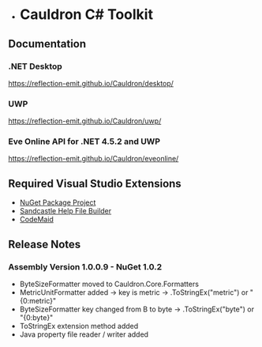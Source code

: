 - # Cauldron C# Toolkit

## Documentation
### .NET Desktop
https://reflection-emit.github.io/Cauldron/desktop/
### UWP
https://reflection-emit.github.io/Cauldron/uwp/
### Eve Online API for .NET 4.5.2 and UWP
https://reflection-emit.github.io/Cauldron/eveonline/
## Required Visual Studio Extensions
- [NuGet Package Project](https://marketplace.visualstudio.com/items?itemName=NuProjTeam.NuGetPackageProject)
- [Sandcastle Help File Builder](https://github.com/EWSoftware/SHFB/releases)
- [CodeMaid](http://www.codemaid.net/)

## Release Notes
### Assembly Version 1.0.0.9 - NuGet 1.0.2
- ByteSizeFormatter moved to Cauldron.Core.Formatters
- MetricUnitFormatter added -> key is metric -> .ToStringEx("metric") or "{0:metric}"
- ByteSizeFormatter key changed from B to byte -> .ToStringEx("byte") or "{0:byte}"
- ToStringEx extension method added
- Java property file reader / writer added
